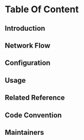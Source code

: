 # Table Of Content

## Introduction

## Network Flow

## Configuration

## Usage

## Related Reference

## Code Convention

## Maintainers

